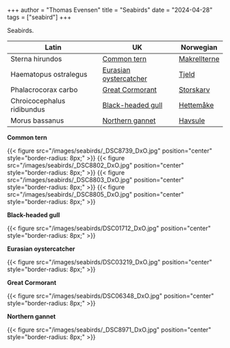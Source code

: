 +++
author = "Thomas Evensen"
title = "Seabirds"
date = "2024-04-28"
tags = ["seabird"]
+++

Seabirds.



| Latin      | UK | Norwegian |
| --------- |  --------- |    --------- |
| Sterna hirundos  |  [Common tern](https://en.wikipedia.org/wiki/Common_tern) | [Makrellterne](https://no.wikipedia.org/wiki/Makrellterne)    |
| Haematopus ostralegus  |  [Eurasian oystercatcher](https://en.wikipedia.org/wiki/Eurasian_oystercatcher) | [Tjeld](https://no.wikipedia.org/wiki/Tjeld)    |
| Phalacrocorax carbo | [Great Cormorant](https://en.wikipedia.org/wiki/Great_cormorant) | [Storskarv](https://no.wikipedia.org/wiki/Storskarv) |
| Chroicocephalus ridibundus | [Black-headed gull](https://en.wikipedia.org/wiki/Black-headed_gull) | [Hettemåke](https://no.wikipedia.org/wiki/Hettem%C3%A5ke) |
| Morus bassanus | [Northern gannet](https://en.wikipedia.org/wiki/Northern_gannet) | [Havsule](https://no.wikipedia.org/wiki/Havsule) |

**Common tern**

{{< figure src="/images/seabirds/_DSC8739_DxO.jpg" position="center" style="border-radius: 8px;" >}}
{{< figure src="/images/seabirds/_DSC8802_DxO.jpg" position="center" style="border-radius: 8px;" >}}
{{< figure src="/images/seabirds/_DSC8803_DxO.jpg" position="center" style="border-radius: 8px;" >}}
{{< figure src="/images/seabirds/_DSC8805_DxO.jpg" position="center" style="border-radius: 8px;" >}}

**Black-headed gull**

{{< figure src="/images/seabirds/DSC01712_DxO.jpg" position="center" style="border-radius: 8px;" >}}

**Eurasian oystercatcher**

{{< figure src="/images/seabirds/DSC03219_DxO.jpg" position="center" style="border-radius: 8px;" >}}

**Great Cormorant**

{{< figure src="/images/seabirds/DSC06348_DxO.jpg" position="center" style="border-radius: 8px;" >}}

**Northern gannet**

{{< figure src="/images/seabirds/_DSC8971_DxO.jpg" position="center" style="border-radius: 8px;" >}}
